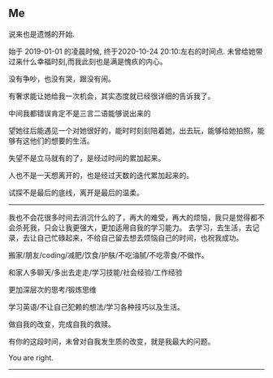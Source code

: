 ##                                     Me



说来也是遗憾的开始.

始于 2019-01-01 的凌晨时候, 终于2020-10-24 20:10:左右的时间点.   未曾给她带过来什么幸福时刻,而我此刻也是满是愧疚的内心。



没有争吵，也没有哭，跟没有闹。

有奢求能让她给我一次机会，其实态度就已经很详细的告诉我了。



中间我都错误肯定不是三言二语能够说出来的



望她往后能遇见一个对她很好的，能时时刻刻陪着她，出去玩，能够给她拍照，能够有这他们的想要的生活。

失望不是立马就有的了，是经过时间的累加起来。

人也不是一天想离开的，也是经过天数的迭代累加起来的。



试探不是最后的底线，离开是最后的温柔。



------





我也不会花很多时间去消沉什么的了，再大的难受，再大的烦恼，我只是觉得都不会杀死我，只会让我更强大，更加适用自我的学习能力。  去学习，去生活，去记录，去让自己忙碌起来，不给自己留去想去烦恼自己的时间，也祝我成功。



搬家/朋友/coding/减肥/饮食/护肤/不吃油腻/不吃零食/不做作。

和家人多聊天/多出去走走/学习技能/社会经验/工作经验

更加深层次的思考/锻炼思维

学习英语/不让自己犯赖的想法/学习各种技巧以及生活。



做自我的改变，完成自我的救赎。

有你的这段时间，未曾对自我发生质的改变，就是我最大的问题。

You are right.



------



















